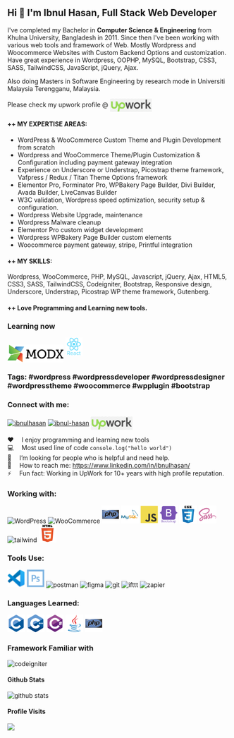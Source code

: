 <!-- ![Github Banner](assets/github-banner.png) -->
## Hi 👋 I'm Ibnul Hasan, Full Stack Web Developer
I've completed my Bachelor in **Computer Science & Engineering** from Khulna University, Bangladesh in 2011. Since then I've been working with various web tools and framework of Web. Mostly Wordpress and Woocommerce Websites with Custom Backend Options and customization. 
Have great experience in Wordpress, OOPHP, MySQL, Bootstrap, CSS3, SASS, TailwindCSS, JavaScript, jQuery, Ajax.

Also doing Masters in Software Engineering by research mode in Universiti Malaysia Terengganu, Malaysia.

Please check my upwork profile @ 
<a href="https://www.upwork.com/freelancers/~01c0d51a3194de2650" target="blank"><img align="center" src="assets/Upwork-Symbol.png" width="auto" height="30" /></a>

#### ++ MY EXPERTISE AREAS:
- WordPress & WooCommerce Custom Theme and Plugin Development from scratch
- Wordpress and WooCommerce Theme/Plugin Customization & Configuration including payment gateway integration
- Experience on Underscore or Understrap, Picostrap theme framework, Vafpress / Redux / Titan Theme Options framework
- Elementor Pro, Forminator Pro, WPBakery Page Builder, Divi Builder, Avada Builder, LiveCanvas Builder
- W3C validation, Wordpress speed optimization, security setup & configuration.
- Wordpress Website Upgrade, maintenance
- Wordpress Malware cleanup
- Elementor Pro custom widget development
- Wordpress WPBakery Page Builder custom elements
- Woocommerce payment gateway, stripe, Printful integration

#### ++ MY SKILLS:
Wordpress, WooCommerce, PHP, MySQL, Javascript, jQuery, Ajax, HTML5, CSS3, SASS, TailwindCSS, Codeigniter, Bootstrap, Responsive design, Underscore, Understrap, Picostrap WP theme framework, Gutenberg.

#### ++ Love Programming and Learning new tools.

### Learning now
<p align="left">
<img align="center" src="assets/MODX_Logo.png" width="auto" height="40" />
<img src="https://raw.githubusercontent.com/devicons/devicon/master/icons/react/react-original-wordmark.svg" alt="react" height="40"/>

</p>

### Tags: #wordpress #wordpressdeveloper #wordpressdesigner #wordpresstheme #woocommerce #wpplugin #bootstrap

### Connect with me:
<p align="left">
<a href="https://linkedin.com/in/ibnulhasan" target="blank"><img align="center" src="https://img.shields.io/badge/LinkedIn-0077B5?style=for-the-badge&logo=linkedin&logoColor=white" alt="ibnulhasan" height="30" width="auto" /></a>
<a href="https://stackoverflow.com/users/ibnul-hasan" target="blank"><img align="center" src="https://raw.githubusercontent.com/rahuldkjain/github-profile-readme-generator/master/src/images/icons/Social/stack-overflow.svg" alt="ibnul-hasan" height="30" width="auto" /></a>
<a href="https://www.upwork.com/freelancers/~01c0d51a3194de2650" target="blank"><img align="center" src="assets/Upwork-Symbol.png" width="auto" height="30" /></a>
</p>

:hearts: &emsp;I enjoy programming and learning new tools <br/>
:computer: &emsp;Most used line of code `console.log("hello world")` <br/>
🤔 &emsp;I’m looking for people who is helpful and need help.<br/>
:e-mail: &emsp;How to reach me: https://www.linkedin.com/in/ibnulhasan/<br/>
⚡ &emsp;Fun fact: Working in UpWork for 10+ years with high profile reputation.

### Working with:
<p align="left"> 
  <img src="https://profilinator.rishav.dev/skills-assets/wordpress.png" alt="WordPress" height="40" />
  <img src="https://profilinator.rishav.dev/skills-assets/woocommerce.png" alt="WooCommerce" height="40" />
  <img src="https://raw.githubusercontent.com/devicons/devicon/master/icons/php/php-original.svg" alt="php" width="40" height="40"/> 
  <img src="https://raw.githubusercontent.com/devicons/devicon/master/icons/mysql/mysql-original-wordmark.svg" alt="mysql" width="40" height="40"/>
  <img src="https://raw.githubusercontent.com/devicons/devicon/master/icons/javascript/javascript-original.svg" alt="javascript" width="40" height="40"/>
  <img src="https://raw.githubusercontent.com/devicons/devicon/master/icons/bootstrap/bootstrap-plain-wordmark.svg" alt="bootstrap" height="40"/> 
  <img src="https://raw.githubusercontent.com/devicons/devicon/master/icons/css3/css3-original-wordmark.svg" alt="css3" width="40" height="40"/>
  <img src="https://raw.githubusercontent.com/devicons/devicon/master/icons/sass/sass-original.svg" alt="sass" width="40" height="40"/>
  <img src="https://www.vectorlogo.zone/logos/tailwindcss/tailwindcss-icon.svg" alt="tailwind" width="40" height="40"/>
  <img src="https://raw.githubusercontent.com/devicons/devicon/master/icons/html5/html5-original-wordmark.svg" alt="html5" width="40" height="40"/>
  
</p>

### Tools Use: 

<p align="left"> 
  <img src="assets/vscode.png" height="40" />
  <img src="https://raw.githubusercontent.com/devicons/devicon/master/icons/photoshop/photoshop-line.svg" alt="photoshop" width="40" height="40"/>
  <img src="https://www.vectorlogo.zone/logos/getpostman/getpostman-icon.svg" alt="postman" width="40" height="40"/>
  <img src="https://www.vectorlogo.zone/logos/figma/figma-icon.svg" alt="figma" width="40" height="40"/>
  <img src="https://www.vectorlogo.zone/logos/git-scm/git-scm-icon.svg" alt="git" width="40" height="40"/>
  <img src="https://www.vectorlogo.zone/logos/ifttt/ifttt-ar21.svg" alt="ifttt" width="40" height="40"/>
  <img src="https://www.vectorlogo.zone/logos/zapier/zapier-icon.svg" alt="zapier" width="40" height="40"/>
 </p> 
  
### Languages Learned:
<p align="left"> 
  <img src="https://raw.githubusercontent.com/devicons/devicon/master/icons/c/c-original.svg" alt="c" height="40"/> 
  <img src="https://raw.githubusercontent.com/devicons/devicon/master/icons/cplusplus/cplusplus-original.svg" alt="cplusplus" width="40" height="40"/>
  <img src="https://raw.githubusercontent.com/devicons/devicon/master/icons/csharp/csharp-original.svg" alt="csharp" width="40" height="40"/> 
  <img src="https://raw.githubusercontent.com/devicons/devicon/master/icons/java/java-original.svg" alt="java" width="40" height="40"/>
  <img src="https://raw.githubusercontent.com/devicons/devicon/master/icons/php/php-original.svg" alt="php" width="40" height="40"/> 
</p>

### Framework Familiar with
<p align="left"> 
  <img src="https://cdn.worldvectorlogo.com/logos/codeigniter.svg" alt="codeigniter" width="40" height="40"/>
  
  </p>
 
#### Github Stats

![github stats](https://github-readme-stats.vercel.app/api?username=ibnul&count_private=true&theme=tokyonight&hide=contribs,prs)

#### Profile Visits
![](https://komarev.com/ghpvc/?username=ibnul)


